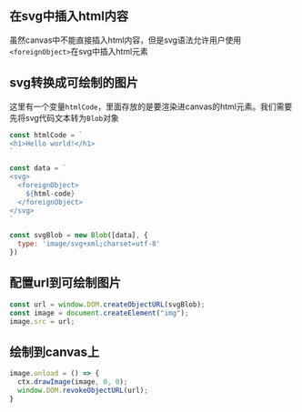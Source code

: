 ## 在svg中插入html内容
虽然canvas中不能直接插入html内容，但是svg语法允许用户使用`<foreignObject>`在svg中插入html元素

## svg转换成可绘制的图片
这里有一个变量`htmlCode`，里面存放的是要渲染进canvas的html元素。我们需要先将svg代码文本转为`Blob`对象
```javascript
const htmlCode = `
<h1>Hello world!</h1>
`

const data = `
<svg>
  <foreignObject>
    ${html-code}
  </foreignObject>
</svg>
`

const svgBlob = new Blob([data], {
  type: 'image/svg+xml;charset=utf-8'
})
```

## 配置url到可绘制图片
```javascript
const url = window.DOM.createObjectURL(svgBlob);
const image = document.createElement("img");
image.src = url;
```

## 绘制到canvas上
```javascript
image.onload = () => {
  ctx.drawImage(image, 0, 0);
  window.DOM.revokeObjectURL(url);
}
```